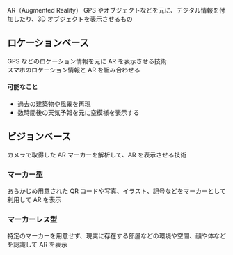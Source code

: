 AR（Augmented Reality）
GPS やオブジェクトなどを元に、デジタル情報を付加したり、3D オブジェクトを表示させるもの

## ロケーションベース

GPS などのロケーション情報を元に AR を表示させる技術  
スマホのロケーション情報と AR を組み合わせる

#### 可能なこと

- 過去の建築物や風景を再現
- 数時間後の天気予報を元に空模様を表示する

## ビジョンベース

カメラで取得した AR マーカーを解析して、AR を表示させる技術

### マーカー型

あらかじめ用意された QR コードや写真、イラスト、記号などをマーカーとして利用して AR を表示

### マーカーレス型

特定のマーカーを用意せず、現実に存在する部屋などの環境や空間、顔や体などを認識して AR を表示
